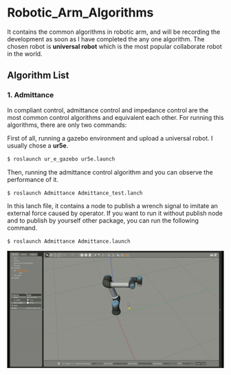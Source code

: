 # Robotic_Arm_Algorithms

  It contains the common algorithms in robotic arm, and will be recording the development as soon as I have completed the any one algorithm. The chosen robot is **universal robot** which is the most popular collaborate robot in the world.

## Algorithm List

### 1. Admittance

  In compliant control, admittance control and impedance control are the most common control algorithms and equivalent each other. For running this algorithms, there are only two commands:

  First of all, running a gazebo environment and upload a universal robot. I usually chose a **ur5e**.

```bash
$ roslaunch ur_e_gazebo ur5e.launch
```

  Then, running the admittance control algorithm and you can observe the performance of it.

```bash
$ roslaunch Admittance Admittance_test.lanch
```

  In this lanch file, it contains a node to publish a wrench signal to imitate an external force caused by operator. If you want to run it without publish node and to publish by yourself other package, you can run the following command.

```bash
$ roslaunch Admittance Admittance.launch
```

![](Image/Admittance.gif)
